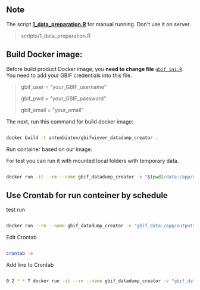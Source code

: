 






## Note

The script [**1_data_preparation.R**](scripts/1_data_preparation.R) for manual running. Don't use it on server.

> scripts/1_data_preparation.R 


## Build Docker image:


Before build product Docker image, you **need to change file** [`gbif_ini.R`](scripts/gbif_ini.R). You need to add your GBIF credentials into this file. 

> gbif_user = "your_GBIF_username"
>
> gbif_pwd = "your_GBIF_password"
>
> gbif_email = "your_email"

The next, run this command for build docker image:

```bash

docker build -t antonbiatov/gbifwiever_datadamp_creator .

```

Run container based on our image.


For test you can run it with mounted local folders with temporary data.

```bash

docker run -it --rm --name gbif_datadump_creator -v "$(pwd)/data:/app/data" -v "$(pwd)/outputs:/app/outputs" -v "$(pwd)/temp:/app/temp" antonbiatov/gbifwiever_datadamp_creator

```



## Use Crontab for run conteiner by schedule

test run

```bash

docker run --rm --name gbif_datadump_creator -v "gbif_data:/app/outputs" antonbiatov/gbifwiever_datadamp_creator

```

Edit Crontab 

```bash

crontab -e

```

Add line to Crontab

```bash

0 2 * * 7 docker run -it --rm --name gbif_datadump_creator -v "gbif_data:/app/outputs" antonbiatov/gbifwiever_datadamp_creator

```

